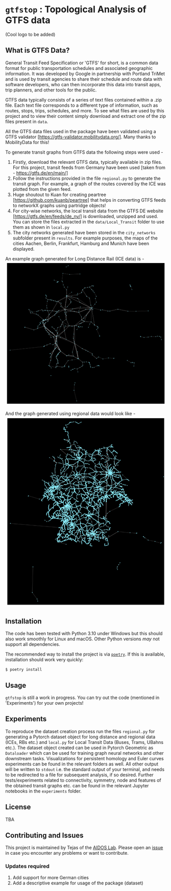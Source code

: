 # `gtfstop` : Topological Analysis of GTFS data

(Cool logo to be added)

## What is GTFS Data?
General Transit Feed Specification or 'GTFS' for short, is a common data format for public transportation schedules and associated geographic information. It was developed by Google in partnership with Portland TriMet and is used by transit agencies to share their schedule and route data with software developers, who can then incorporate this data into transit apps, trip planners, and other tools for the public.

GTFS data typically consists of a series of text files contained within a .zip file. Each text file corresponds to a different type of information, such as routes, stops, trips, schedules, and more. To see what files are used by this project and to view their content simply download and extract one of the zip files present in `data`. 

All the GTFS data files used in the package have been validated using a GTFS validator [https://gtfs-validator.mobilitydata.org/]. Many thanks to MobilityData for this!

To generate transit graphs from GTFS data the following steps were used - 
1. Firstly, download the relevant GTFS data, typically available in zip files. For this project, transit feeds from Germany have been used [taken from - https://gtfs.de/en/main/]
2. Follow the instructions provided in the file `regional.py` to generate the transit graph. For example, a graph of the routes covered by the ICE was plotted from the given feed.
3. Huge shoutout to Kuan for creating peartree [https://github.com/kuanb/peartree] that helps in converting GTFS feeds to networkX graphs using partridge objects!
4. For city-wise networks, the local transit data from the GTFS DE website [https://gtfs.de/en/feeds/de_nv/] is downloaded, unzipped and used. You can store the files extracted in the `data/Local_Transit` folder to use them as shown in `local.py`
5. The city networks generated have been stored in the `city_networks` subfolder present in `results`. For example purposes, the maps of the cities Aachen, Berlin, Frankfurt, Hamburg and Munich have been displayed.

An example graph generated for Long Distance Rail (ICE data) is - 
![Long Distance Rail](images/ice.png)

And the graph generated using regional data would look like - 
![Regional Transit](images/regional.png)

## Installation

The code has been tested with Python 3.10 under Windows but this should also work smoothly for Linux and macOS. Other Python versions *may* not support all dependencies.

The recommended way to install the project is via [`poetry`](https://python-poetry.org/).
If this is available, installation should work very quickly:

    $ poetry install

## Usage 
`gtfstop` is still a work in progress. You can try out the code (mentioned in 'Experiments') for your own projects!

## Experiments 
To reproduce the dataset creation process run the files `regional.py` for generating a Pytorch dataset object for long distance and regional data (ICEs, RBs etc.) and `local.py` for Local Transit Data (Buses, Trams, UBahns etc.). The dataset object created can be used in Pytorch Geometric as `Dataloader` which can be used for training graph neural networks and other downstream tasks.
Visualizations for persistent homology and Euler curves experiments can be found in the relevant folders as well. All other output will be written to `stdout` i.e. the standard output of your terminal, and
needs to be redirected to a file for subsequent analysis, if so desired.
Further tests/experiments related to connectivity, symmetry, node and features of the obtained transit graphs etc. can be found in the relevant Jupyter notebooks in the `experiments` folder.

## License 
TBA 

## Contributing and Issues

This project is maintained by Tejas of the [AIDOS Lab](https://github.com/aidos-lab).
Please open an [issue](https://github.com/aidos-lab/gtfstop/issues) in
case you encounter any problems or want to contribute.

### Updates required

1. Add support for more German cities
2. Add a descriptive example for usage of the package (dataset) 
